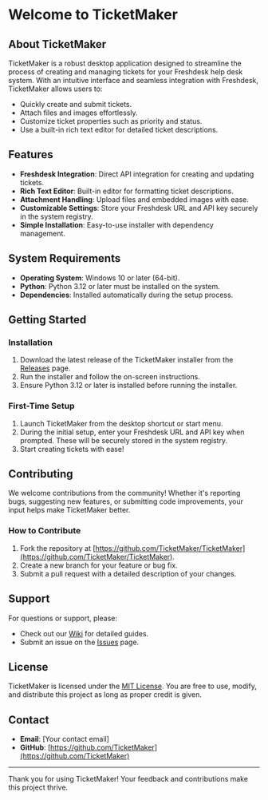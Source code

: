 # Welcome to TicketMaker

## About TicketMaker
TicketMaker is a robust desktop application designed to streamline the process of creating and managing tickets for your Freshdesk help desk system. With an intuitive interface and seamless integration with Freshdesk, TicketMaker allows users to:

- Quickly create and submit tickets.
- Attach files and images effortlessly.
- Customize ticket properties such as priority and status.
- Use a built-in rich text editor for detailed ticket descriptions.

## Features
- **Freshdesk Integration**: Direct API integration for creating and updating tickets.
- **Rich Text Editor**: Built-in editor for formatting ticket descriptions.
- **Attachment Handling**: Upload files and embedded images with ease.
- **Customizable Settings**: Store your Freshdesk URL and API key securely in the system registry.
- **Simple Installation**: Easy-to-use installer with dependency management.

## System Requirements
- **Operating System**: Windows 10 or later (64-bit).
- **Python**: Python 3.12 or later must be installed on the system.
- **Dependencies**: Installed automatically during the setup process.

## Getting Started
### Installation
1. Download the latest release of the TicketMaker installer from the [Releases](https://github.com/TicketMaker/TicketMaker/releases) page.
2. Run the installer and follow the on-screen instructions.
3. Ensure Python 3.12 or later is installed before running the installer.

### First-Time Setup
1. Launch TicketMaker from the desktop shortcut or start menu.
2. During the initial setup, enter your Freshdesk URL and API key when prompted. These will be securely stored in the system registry.
3. Start creating tickets with ease!

## Contributing
We welcome contributions from the community! Whether it's reporting bugs, suggesting new features, or submitting code improvements, your input helps make TicketMaker better.

### How to Contribute
1. Fork the repository at [https://github.com/TicketMaker/TicketMaker](https://github.com/TicketMaker/TicketMaker).
2. Create a new branch for your feature or bug fix.
3. Submit a pull request with a detailed description of your changes.

## Support
For questions or support, please:
- Check out our [Wiki](https://github.com/TicketMaker/TicketMaker/wiki) for detailed guides.
- Submit an issue on the [Issues](https://github.com/TicketMaker/TicketMaker/issues) page.

## License
TicketMaker is licensed under the [MIT License](https://github.com/TicketMaker/TicketMaker/blob/main/LICENSE). You are free to use, modify, and distribute this project as long as proper credit is given.

## Contact
- **Email**: [Your contact email]
- **GitHub**: [https://github.com/TicketMaker](https://github.com/TicketMaker)

---
Thank you for using TicketMaker! Your feedback and contributions make this project thrive.
